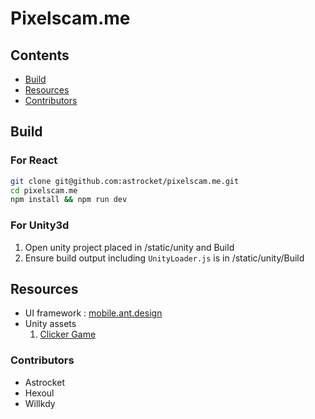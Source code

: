 # Pixelscam.me

## Contents
- [Build](#build)
- [Resources](#resources)
- [Contributors](#contributors)

## Build
### For React
```bash
git clone git@github.com:astrocket/pixelscam.me.git
cd pixelscam.me
npm install && npm run dev
```

### For Unity3d
1. Open unity project placed in /static/unity and Build
2. Ensure build output including `UnityLoader.js` is in /static/unity/Build

## Resources
- UI framework : [mobile.ant.design](https://mobile.ant.design/)
- Unity assets
  1. [Clicker Game](https://assetstore.unity.com/packages/templates/clicker-game-44293)

### Contributors
- Astrocket
- Hexoul
- Willkdy
